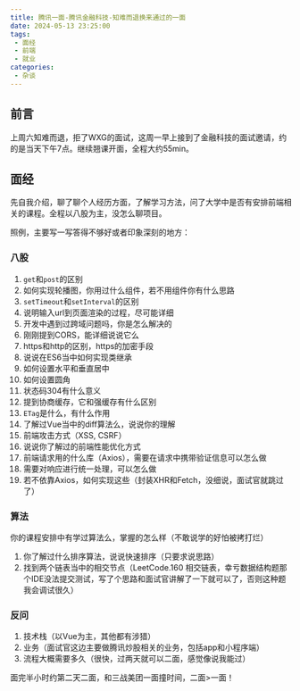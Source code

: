 ```yaml
---
title: 腾讯一面-腾讯金融科技-知难而退换来通过的一面
date: 2024-05-13 23:25:00
tags:
 - 面经
 - 前端
 - 就业
categories:
 - 杂谈
---
```

## 前言

上周六知难而退，拒了WXG的面试，这周一早上接到了金融科技的面试邀请，约的是当天下午7点。继续翘课开面，全程大约55min。

## 面经

先自我介绍，聊了聊个人经历方面，了解学习方法，问了大学中是否有安排前端相关的课程。全程以八股为主，没怎么聊项目。

照例，主要写一写答得不够好或者印象深刻的地方：

### 八股
1.  `get`和`post`的区别
2.  如何实现轮播图，你用过什么组件，若不用组件你有什么思路
3.  `setTimeout`和`setInterval`的区别
4.  说明输入url到页面渲染的过程，尽可能详细
5.  开发中遇到过跨域问题吗，你是怎么解决的
6.  刚刚提到CORS，能详细说说它么
7.  https和http的区别，https的加密手段
6.  说说在ES6当中如何实现类继承
7.  如何设置水平和垂直居中
8.  如何设置圆角
8.  状态码304有什么意义
9.  提到协商缓存，它和强缓存有什么区别
10.  `ETag`是什么，有什么作用
10.  了解过Vue当中的diff算法么，说说你的理解
4.  前端攻击方式（XSS, CSRF）
5.  说说你了解过的前端性能优化方式
6.  前端请求用的什么库（Axios），需要在请求中携带验证信息可以怎么做
7.  需要对响应进行统一处理，可以怎么做
8.  若不依靠Axios，如何实现这些（封装XHR和Fetch，没细说，面试官就跳过了）

### 算法
你的课程安排中有学过算法么，掌握的怎么样（不敢说学的好怕被拷打烂）

1. 你了解过什么排序算法，说说快速排序（只要求说思路）
2. 找到两个链表当中的相交节点（LeetCode.160 相交链表，幸亏数据结构题那个IDE没法提交测试，写了个思路和面试官讲解了一下就可以了，否则这种题我会调试很久）

### 反问
1. 技术栈（以Vue为主，其他都有涉猎）
2. 业务（面试官这边主要做腾讯炒股相关的业务，包括app和小程序端）
3. 流程大概需要多久（很快，过两天就可以二面，感觉像说我能过）

面完半小时约第二天二面，和三战美团一面撞时间，二面>一面！